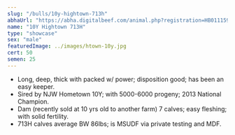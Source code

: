 ```yaml
---
slug: "/bulls/10y-hightown-713h"
abhaUrl: "https://abha.digitalbeef.com/animal.php?registration=HB011159"
name: "10Y Hightown 713H"
type: "showcase"
sex: "male"
featuredImage: ../images/htown-10y.jpg
cert: 50
semen: 25
---
```


* Long, deep, thick with packed w/ power; disposition good; has been an easy keeper. 
* Sired by NJW Hometown 10Y; with 5000-6000 progeny; 2013 National Champion.
* Dam (recently sold at 10 yrs old to another farm) 7 calves; easy fleshing; with solid fertility.
* 713H calves average BW 86lbs; is MSUDF via private testing and MDF.
